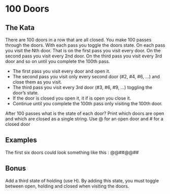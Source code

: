 # 100 Doors

## The Kata
There are 100 doors in a row that are all closed. You make 100 passes through the doors. With each pass you toggle the doors state. On each pass you visit the Nth door. That is on the first pass you visit every door. On the second pass you visit every 2nd door. On the third pass you visit every 3rd door and so on until you complete the 100th pass.

- The first pass you visit every door and open it.
- The second pass you visit only every second door (#2, #4, #6, …) and close them as you visit.
- The third pass you visit every 3rd door (#3, #6, #9, …) toggling the door’s state.
- If the door is closed you open it, it if is open you close it.
- Continue until you complete the 100th pass only visiting the 100th door.

After 100 passes what is the state of each door?
Print which doors are open and which are closed as a single string.
Use @ for an open door and # for a closed door

## Examples
The first six doors could look something like this : @@##@@##

## Bonus
Add a third state of holding (use H). By adding this state, you must toggle between open, holding and closed when
visiting the doors.